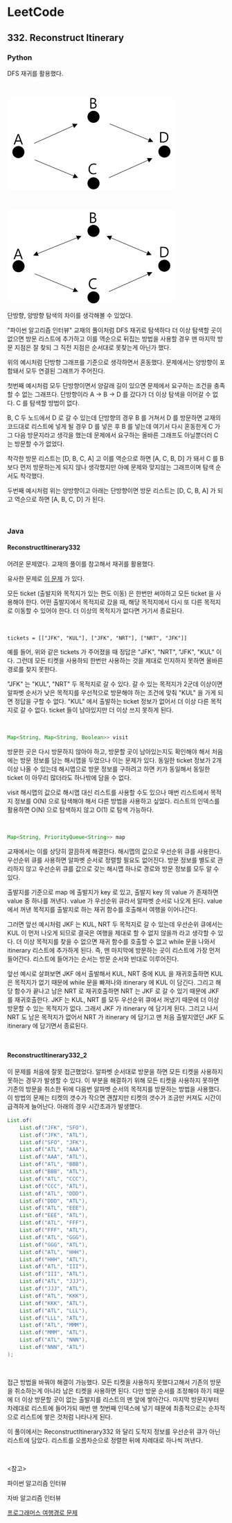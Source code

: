 # LeetCode

## 332. Reconstruct Itinerary

### Python

DFS 재귀를 활용했다.

<br>

![단방향](단방향.png)

<br>

![양방향+단방향](양방향+단방향.png)

단방향, 양방향 탐색의 차이를 생각해볼 수 있었다.

"파이썬 알고리즘 인터뷰" 교재의 풀이처럼 DFS 재귀로 탐색하다 더 이상 탐색할 곳이 없으면 방문 리스트에 추가하고 이를 역순으로 뒤집는 방법을 사용할 경우 맨 마지막 방문 지점은 잘 찾되 그 직전 지점은 순서대로 못찾는게 아닌가 했다.

위의 예시처럼 단방향 그래프를 기준으로 생각하면서 혼동했다. 문제에서는 양방향이 포함돼서 모두 연결된 그래프가 주어진다. 

첫번째 예시처럼 모두 단방향이면서 양갈래 길이 있으면 문제에서 요구하는 조건을 충족할 수 없는 그래프다. 단방향이라 A -> B -> D 를 갔다가 더 이상 탐색을 이어갈 수 없다. C 를 탐색할 방법이 없다.

B, C 두 노드에서 D 로 갈 수 있는데 단방향의 경우 B 를 거쳐서 D 를 방문하면 교재의 코드대로 리스트에 넣게 될 경우 D 를 넣은 후 B 를 넣는데 여기서 다시 혼동한게 C 가 그 다음 방문지라고 생각을 했는데 문제에서 요구하는 올바른 그래프도 아닐뿐더러 C 는 방문할 수가 없었다.

착각한 방문 리스트는 [D, B, C, A] 고 이를 역순으로 하면 [A, C, B, D] 가 돼서 C 를 B 보다 먼저 방문하는게 되지 않나 생각했지만 아예 문제와 맞지않는 그래프이며 탐색 순서도 착각했다.

두번째 예시처럼 위는 양방향이고 아래는 단방향이면 방문 리스트는 [D, C, B, A] 가 되고 역순으로 하면 [A, B, C, D] 가 된다.

<br>

### Java

#### ReconstructItinerary332

어려운 문제였다. 교재의 풀이를 참고해서 재귀를 활용했다.

유사한 문제로 [이 문제](https://school.programmers.co.kr/learn/courses/30/lessons/43164?language=java) 가 있다.

모든 ticket (출발지와 목적지가 있는 편도 이동) 은 한번만 써야하고 모든 ticket 을 사용해야 한다. 어떤 출발지에서 목적지로 갔을 때, 해당 목적지에서 다시 또 다른 목적지로 이동할 수 있어야 한다. 더 이상의 목적지가 없다면 거기서 종료된다.

<br>

```
tickets = [["JFK", "KUL"], ["JFK", "NRT"], ["NRT", "JFK"]]
```

예를 들어, 위와 같은 tickets 가 주어졌을 때 정답은 "JFK", "NRT", "JFK", "KUL" 이다. 그런데 모든 티켓을 사용하되 한번만 사용하는 것을 제대로 인지하지 못하면 올바른 경로를 찾지 못한다.

"JFK" 는 "KUL", "NRT" 두 목적지로 갈 수 있다. 갈 수 있는 목적지가 2군데 이상이면 알파벳 순서가 낮은 목적지를 우선적으로 방문해야 하는 조건에 맞춰 "KUL" 을 가게 되면 정답을 구할 수 없다. "KUL" 에서 출발하는 ticket 정보가 없어서 더 이상 다른 목적지로 갈 수 없다. ticket 들이 남아있지만 더 이상 쓰지 못하게 된다.

<br>

```java
Map<String, Map<String, Boolean>> visit
```

방문한 곳은 다시 방문하지 않아야 하고, 방문할 곳이 남아있는지도 확인해야 해서 처음에는 방문 정보를 담는 해시맵을 두었으나 이는 문제가 있다. 동일한 ticket 정보가 2개 이상 나올 수 있는데 해시맵으로 방문 정보를 구하려고 하면 키가 동일해서 동일한 ticket 이 아무리 많더라도 하나밖에 담을 수 없다.

visit 해시맵의 값으로 해시맵 대신 리스트를 사용할 수도 있으나 매번 리스트에서 목적지 정보를 O(N) 으로 탐색해야 해서 다른 방법을 사용하고 싶었다. 리스트의 인덱스를 활용하면 O(N) 으로 탐색하지 않고 O(1) 로 탐색 가능하다.

<br>

```java
Map<String, PriorityQueue<String>> map
```

교재에서는 이를 상당히 깔끔하게 해결한다. 해시맵의 값으로 우선순위 큐를 사용한다. 우선순위 큐를 사용하면 알파벳 순서로 정렬할 필요도 없어진다. 방문 정보를 별도로 관리하지 않고 우선순위 큐를 값으로 갖는 해시맵 하나로 경로와 방문 정보를 모두 알 수 있다.

출발지를 기준으로 map 에 출발지가 key 로 있고, 출발지 key 의 value 가 존재하면 value 중 하나를 꺼낸다. value 가 우선순위 큐라서 알파벳 순서로 나오게 된다. value 에서 꺼낸 목적지를 출발지로 하는 재귀 함수를 호출해서 여행을 이어나간다.

그러면 앞선 예시처럼 JKF 는 KUL, NRT 두 목적지로 갈 수 있는데 우선순위 큐에서는 KUL 이 먼저 나오게 되므로 결국은 여행을 제대로 할 수 없지 않을까 라고 생각할 수 있다. 더 이상 목적지를 찾을 수 없으면 재귀 함수를 호출할 수 없고 while 문을 나와서 itinerary 리스트에 추가하게 된다. 즉, 맨 마지막에 방문하는 곳이 리스트에 가장 먼저 들어간다. 리스트에 들어가는 순서는 방문 순서와 반대로 이루어진다.

앞선 예시로 살펴보면 JKF 에서 출발해서 KUL, NRT 중에 KUL 을 재귀호출하면 KUL 은 목적지가 없기 때문에 while 문을 빠져나와 itinerary 에 KUL 이 담긴다. 그리고 해당 함수가 끝나고 남은 NRT 로 재귀호출하면 NRT 는 JKF 로 갈 수 있기 때문에 JKF 를 재귀호출한다. JKF 는 KUL, NRT 를 모두 우선순위 큐에서 꺼냈기 때문에 더 이상 방문할 수 있는 목적지가 없다. 그래서 JKF 가 itinerary 에 담기게 된다. 그리고 나서 NRT 도 남은 목적지가 없어서 NRT 가 itinerary 에 담기고 맨 처음 출발지였던 JKF 도 itinerary 에 담기면서 종료된다.

<br>

#### ReconstructItinerary332_2

이 문제를 처음에 잘못 접근했었다. 알파벳 순서대로 방문을 하면 모든 티켓을 사용하지 못하는 경우가 발생할 수 있다. 이 부분을 해결하기 위해 모든 티켓을 사용하지 못하면 기존의 방문을 취소한 뒤에 다음번 알파벳 순서의 목적지를 방문하는 방법을 사용했다. 이 방법의 문제는 티켓의 갯수가 작으면 괜찮지만 티켓의 갯수가 조금만 커져도 시간이 급격하게 늘어난다. 아래의 경우 시간초과가 발생했다.

```java
List.of(
    List.of("JFK", "SFO"),
    List.of("JFK", "ATL"),
    List.of("SFO", "JFK"),
    List.of("ATL", "AAA"),
    List.of("AAA", "ATL"),
    List.of("ATL", "BBB"),
    List.of("BBB", "ATL"),
    List.of("ATL", "CCC"),
    List.of("CCC", "ATL"),
    List.of("ATL", "DDD"),
    List.of("DDD", "ATL"),
    List.of("ATL", "EEE"),
    List.of("EEE", "ATL"),
    List.of("ATL", "FFF"),
    List.of("FFF", "ATL"),
    List.of("ATL", "GGG"),
    List.of("GGG", "ATL"),
    List.of("ATL", "HHH"),
    List.of("HHH", "ATL"),
    List.of("ATL", "III"),
    List.of("III", "ATL"),
    List.of("ATL", "JJJ"),
    List.of("JJJ", "ATL"),
    List.of("ATL", "KKK"),
    List.of("KKK", "ATL"),
    List.of("ATL", "LLL"),
    List.of("LLL", "ATL"),
    List.of("ATL", "MMM"),
    List.of("MMM", "ATL"),
    List.of("ATL", "NNN"),
    List.of("NNN", "ATL")
);
```

<br>

접근 방법을 바꿔야 해결이 가능했다. 모든 티켓을 사용하지 못했다고해서 기존의 방문을 취소하는게 아니라 남은 티켓을 사용하면 된다. 다만 방문 순서를 조정해야 하기 때문에 더 이상 방문할 곳이 없는 출발지를 리스트의 맨 앞에 쌓아간다. 마지막 방문지부터 차례대로 리스트에 들어가되 매번 맨 첫번째 인덱스에 넣기 때문에 최종적으로는 순차적으로 리스트에 쌓은 것처럼 나타나게 된다.

이 풀이에서는 ReconstructItinerary332 와 달리 도착지 정보를 우선순위 큐가 아닌 리스트에 담았다. 리스트를 오름차순으로 정렬한 뒤에 차례대로 하나씩 꺼낸다.

<br>

<참고>

파이썬 알고리즘 인터뷰

자바 알고리즘 인터뷰

[프로그래머스 여행경로 문제](https://school.programmers.co.kr/learn/courses/30/lessons/43164?language=java)

